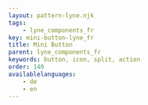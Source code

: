 ```yaml
---
layout: pattern-lyne.njk
tags: 
    - lyne_components_fr
key: mini-button-lyne_fr
title: Mini Button
parent: lyne_components_fr
keywords: button, icon, split, action
order: 140
availablelanguages: 
    - de
    - en
---
```

